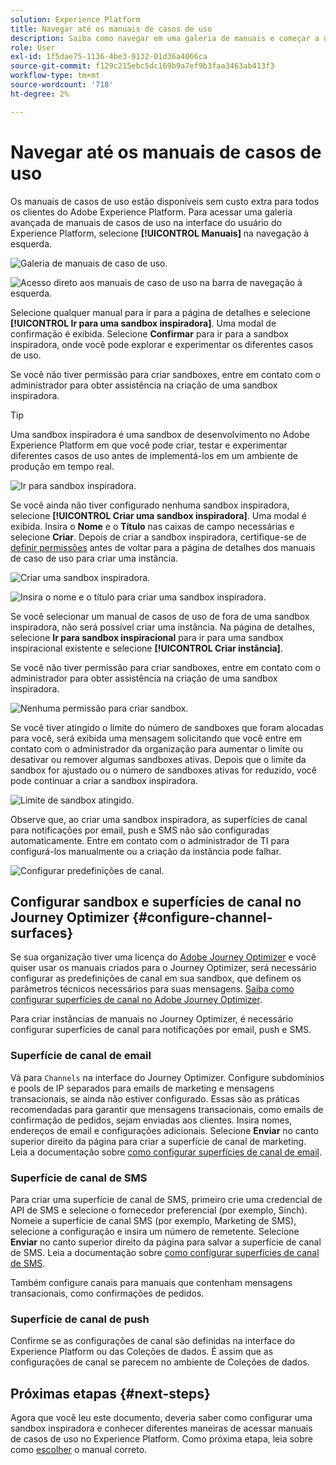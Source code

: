 ```yaml
---
solution: Experience Platform
title: Navegar até os manuais de casos de uso
description: Saiba como navegar em uma galeria de manuais e começar a usar uma sandbox inspiradora.
role: User
exl-id: 1f5dae75-1136-4be3-9132-01d36a4066ca
source-git-commit: f129c215ebc5dc169b9a7ef9b3faa3463ab413f3
workflow-type: tm+mt
source-wordcount: '718'
ht-degree: 2%

---
```


# Navegar até os manuais de casos de uso

Os manuais de casos de uso estão disponíveis sem custo extra para todos os clientes do Adobe Experience Platform. Para acessar uma galeria avançada de manuais de casos de uso na interface do usuário do Experience Platform, selecione **[!UICONTROL Manuais]** na navegação à esquerda.

![Galeria de manuais de caso de uso.](/help/use-case-playbooks/assets/playbooks/discover/playbooks-gallery.png)

![Acesso direto aos manuais de caso de uso na barra de navegação à esquerda.](/help/use-case-playbooks/assets/playbooks/discover/left-nav-playbooks.png)

Selecione qualquer manual para ir para a página de detalhes e selecione **[!UICONTROL Ir para uma sandbox inspiradora]**. Uma modal de confirmação é exibida. Selecione **Confirmar** para ir para a sandbox inspiradora, onde você pode explorar e experimentar os diferentes casos de uso.

Se você não tiver permissão para criar sandboxes, entre em contato com o administrador para obter assistência na criação de uma sandbox inspiradora.

>[!TIP]
>
>Uma sandbox inspiradora é uma sandbox de desenvolvimento no Adobe Experience Platform em que você pode criar, testar e experimentar diferentes casos de uso antes de implementá-los em um ambiente de produção em tempo real.

![Ir para sandbox inspiradora.](/help/use-case-playbooks/assets/playbooks/discover/inspirational-sandbox.png)

Se você ainda não tiver configurado nenhuma sandbox inspiradora, selecione **[!UICONTROL Criar uma sandbox inspiradora]**. Uma modal é exibida. Insira o **Nome** e o **Título** nas caixas de campo necessárias e selecione **Criar**. Depois de criar a sandbox inspiradora, certifique-se de [definir permissões](/help/access-control/home.md) antes de voltar para a página de detalhes dos manuais de caso de uso para criar uma instância.

![Criar uma sandbox inspiradora.](/help/use-case-playbooks/assets/playbooks/discover/create-inspirational-sandbox.png)

![Insira o nome e o título para criar uma sandbox inspiradora.](/help/use-case-playbooks/assets/playbooks/discover/create-inspirational-sandbox-modal.png)

Se você selecionar um manual de casos de uso de fora de uma sandbox inspiradora, não será possível criar uma instância. Na página de detalhes, selecione **Ir para sandbox inspiracional** para ir para uma sandbox inspiracional existente e selecione **[!UICONTROL Criar instância]**.

Se você não tiver permissão para criar sandboxes, entre em contato com o administrador para obter assistência na criação de uma sandbox inspiradora.

![Nenhuma permissão para criar sandbox.](/help/use-case-playbooks/assets/playbooks/discover/no-permissions-to-create-sandbox.png)

Se você tiver atingido o limite do número de sandboxes que foram alocadas para você, será exibida uma mensagem solicitando que você entre em contato com o administrador da organização para aumentar o limite ou desativar ou remover algumas sandboxes ativas. Depois que o limite da sandbox for ajustado ou o número de sandboxes ativas for reduzido, você pode continuar a criar a sandbox inspiradora.

![Limite de sandbox atingido.](/help/use-case-playbooks/assets/playbooks/discover/sandbox-limit-reached.png)

Observe que, ao criar uma sandbox inspiradora, as superfícies de canal para notificações por email, push e SMS não são configuradas automaticamente. Entre em contato com o administrador de TI para configurá-los manualmente ou a criação da instância pode falhar.

![Configurar predefinições de canal.](/help/use-case-playbooks/assets/playbooks/discover/configure-channel-presets.png)

## Configurar sandbox e superfícies de canal no Journey Optimizer {#configure-channel-surfaces}

Se sua organização tiver uma licença do [Adobe Journey Optimizer](https://experienceleague.adobe.com/docs/journey-optimizer/using/ajo-home.html?lang=pt-BR) e você quiser usar os manuais criados para o Journey Optimizer, será necessário configurar as predefinições de canal em sua sandbox, que definem os parâmetros técnicos necessários para suas mensagens. [Saiba como configurar superfícies de canal no Adobe Journey Optimizer](https://experienceleague.adobe.com/docs/journey-optimizer/using/configuration/channel-surfaces.html?lang=pt-BR).

Para criar instâncias de manuais no Journey Optimizer, é necessário configurar superfícies de canal para notificações por email, push e SMS.

### Superfície de canal de email

Vá para `Channels` na interface do Journey Optimizer. Configure subdomínios e pools de IP separados para emails de marketing e mensagens transacionais, se ainda não estiver configurado. Essas são as práticas recomendadas para garantir que mensagens transacionais, como emails de confirmação de pedidos, sejam enviadas aos clientes. Insira nomes, endereços de email e configurações adicionais. Selecione **Enviar** no canto superior direito da página para criar a superfície de canal de marketing. Leia a documentação sobre [como configurar superfícies de canal de email](https://experienceleague.adobe.com/docs/journey-optimizer/using/email/configure-email/email-settings.html?lang=pt-BR).

### Superfície de canal de SMS

Para criar uma superfície de canal de SMS, primeiro crie uma credencial de API de SMS e selecione o fornecedor preferencial (por exemplo, Sinch). Nomeie a superfície de canal SMS (por exemplo, Marketing de SMS), selecione a configuração e insira um número de remetente. Selecione **Enviar** no canto superior direito da página para salvar a superfície de canal de SMS. Leia a documentação sobre [como configurar superfícies de canal de SMS](https://experienceleague.adobe.com/docs/journey-optimizer/using/sms/sms-configuration.html?lang=br#message-preset-sms).

Também configure canais para manuais que contenham mensagens transacionais, como confirmações de pedidos.

### Superfície de canal de push

Confirme se as configurações de canal são definidas na interface do Experience Platform ou das Coleções de dados. É assim que as configurações de canal se parecem no ambiente de Coleções de dados.

## Próximas etapas {#next-steps}

Agora que você leu este documento, deveria saber como configurar uma sandbox inspiradora e conhecer diferentes maneiras de acessar manuais de casos de uso no Experience Platform. Como próxima etapa, leia sobre como [escolher](/help/use-case-playbooks/playbooks/choose.md) o manual correto.
